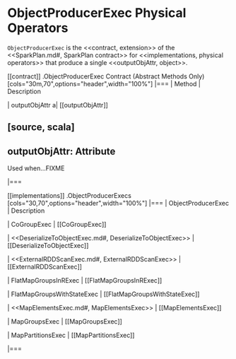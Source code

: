 # ObjectProducerExec Physical Operators

`ObjectProducerExec` is the <<contract, extension>> of the <<SparkPlan.md#, SparkPlan contract>> for <<implementations, physical operators>> that produce a single <<outputObjAttr, object>>.

[[contract]]
.ObjectProducerExec Contract (Abstract Methods Only)
[cols="30m,70",options="header",width="100%"]
|===
| Method
| Description

| outputObjAttr
a| [[outputObjAttr]]

[source, scala]
----
outputObjAttr: Attribute
----

Used when...FIXME

|===

[[implementations]]
.ObjectProducerExecs
[cols="30,70",options="header",width="100%"]
|===
| ObjectProducerExec
| Description

| CoGroupExec
| [[CoGroupExec]]

| <<DeserializeToObjectExec.md#, DeserializeToObjectExec>>
| [[DeserializeToObjectExec]]

| <<ExternalRDDScanExec.md#, ExternalRDDScanExec>>
| [[ExternalRDDScanExec]]

| FlatMapGroupsInRExec
| [[FlatMapGroupsInRExec]]

| FlatMapGroupsWithStateExec
| [[FlatMapGroupsWithStateExec]]

| <<MapElementsExec.md#, MapElementsExec>>
| [[MapElementsExec]]

| MapGroupsExec
| [[MapGroupsExec]]

| MapPartitionsExec
| [[MapPartitionsExec]]

|===
